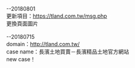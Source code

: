 --20180801<br>
更新項目：https://tland.com.tw/msg.php<br>
更換頁面圖片<br>
<br>
--20180715<br>
domain：http://tland.com.tw/<br>
case name：長濱土地買賣－長濱精品土地官方網站<br>
new case！<br>
